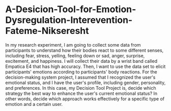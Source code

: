 # A-Desicion-Tool-for-Emotion-Dysregulation-Interevention-Fateme-Nikseresht
In my research experiment, I am going to collect some data from participants to understand how their bodies react to some different senses, including fear, stress, yelling, feeling down or sad, anger, surprise, excitement, and happiness. I will collect their data by a wrist band called Empatica E4 that has high accuracy. Then, I want to use the data set to elicit participants' emotions according to participants' body reactions. For the decision-making system project, I assumed that I recognized the user's emotional status, and I have the user's profile, including gender, personality, and preferences. In this case, my Decision Tool Project is, decide which strategy the best way to enhance the user's current emotional status? In other words, decide which approach works effectively for a specific type of emotion and a certain user. 
